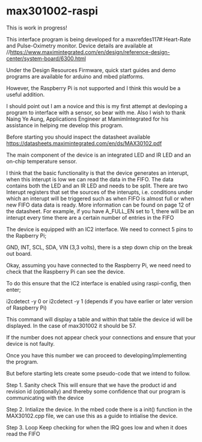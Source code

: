 # max301002-raspi

This is work in progress!

This interface program is being developed for a maxrefdes117#:Heart-Rate and Pulse-Oximetry monitor.
Device details are available at //https://www.maximintegrated.com/en/design/reference-design-center/system-board/6300.html

Under the Design Resources Firmware, quick start guides and demo programs are available for arduino and mbed platforms.

However, the Raspberry Pi is not supported and I think this would be a useful addition.

I should point out I am a novice and this is my first attempt at devloping a program to interface with a sensor, so bear with me. 
Also I wish to thank Naing Ye Aung, Applications Engineer at MamimIntegrated for his
assistance in helping me develop this program.

Before starting you should inspect the datasheet available https://datasheets.maximintegrated.com/en/ds/MAX30102.pdf

The main component of the device is an integrated LED and IR LED and an on-chip temperature sensor.

I think that the basic functionality is that the device generates an interupt, when this interupt is low we can read the data in the FIFO.
The data contains both the LED and an IR LED and needs to be split. There are two Interupt registers that set the sources of the interupts, 
i.e. conditions under which an interupt will be triggered such as when FIFO is almost full or when new FIFO data data is ready. More 
information can be found on page 12 of the datasheet. For example, if you have A_FULL_EN set to 1, there will be an interupt every time
there are a certain number of entries in the FIFO 

The device is equipped with an IC2 interface. We need to connect 5 pins to the Rapberry Pi;

GND, INT, SCL, SDA, VIN (3,3 volts), there is a step down chip on the break out board.

Okay, assuming you have connected to the Raspberry Pi, we need need to check that the Raspberry Pi can see the device.

To do this ensure that the IC2 interface is enabled using raspi-config, then enter;

i2cdetect -y 0 or i2cdetect -y 1 (depends if you have earlier or later version of Raspberry Pi)

This command will display a table and within that table the device id will be displayed. In the case of max301002 it should be 57.

If the number does not appear check your connections and ensure that your device is not faulty.

Once you have this number we can proceed to developing/implementing the program.

But before starting lets create some pseudo-code that we intend to follow. 

Step 1. Sanity check 
This will ensure that we have the product id and revision id (optionally) and thereby some confidence that our program is communicating with the device

Step 2. Intialize the device.
In the mbed code there is a init() function in the MAX30102.cpp file, we can use this as a guide to intialise the device.

Step 3. Loop
Keep checking for when the IRQ goes low and when it does read the FIFO

